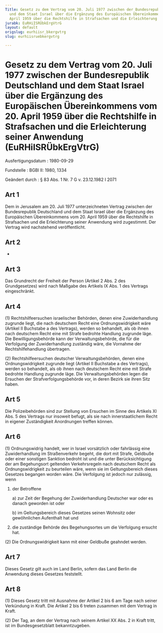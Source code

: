 ```yaml
---
Title: Gesetz zu dem Vertrag vom 20. Juli 1977 zwischen der Bundesrepublik Deutschland
  und dem Staat Israel über die Ergänzung des Europäischen Übereinkommens vom 20.
  April 1959 über die Rechtshilfe in Strafsachen und die Erleichterung seiner Anwendung
jurabk: EuRHiISRÜbkErgVtrG
layout: default
origslug: eurhiisr_bkergvtrg
slug: eurhiisruebkergvtrg

---
```


# Gesetz zu dem Vertrag vom 20. Juli 1977 zwischen der Bundesrepublik Deutschland und dem Staat Israel über die Ergänzung des Europäischen Übereinkommens vom 20. April 1959 über die Rechtshilfe in Strafsachen und die Erleichterung seiner Anwendung (EuRHiISRÜbkErgVtrG)

Ausfertigungsdatum
:   1980-09-29

Fundstelle
:   BGBl II: 1980, 1334

Geändert durch
:   § 83 Abs. 1 Nr. 7 G v. 23.12.1982 I 2071

## Art 1

Dem in Jerusalem am 20. Juli 1977 unterzeichneten Vertrag zwischen der
Bundesrepublik Deutschland und dem Staat Israel über die Ergänzung des
Europäischen Übereinkommens vom 20. April 1959 über die Rechtshilfe in
Strafsachen und die Erleichterung seiner Anwendung wird zugestimmt.
Der Vertrag wird nachstehend veröffentlicht.

## Art 2

-

## Art 3

Das Grundrecht der Freiheit der Person (Artikel 2 Abs. 2 des
Grundgesetzes) wird nach Maßgabe des Artikels IX Abs. 1 des Vertrags
eingeschränkt.

## Art 4

(1) Rechtshilfeersuchen israelischer Behörden, denen eine
Zuwiderhandlung zugrunde liegt, die nach deutschem Recht eine
Ordnungswidrigkeit wäre (Artikel II Buchstabe a des Vertrags), werden
so behandelt, als ob ihnen nach deutschem Recht eine mit Strafe
bedrohte Handlung zugrunde läge. Die Bewilligungsbehörde kann der
Verwaltungsbehörde, die für die Verfolgung der Zuwiderhandlung
zuständig wäre, die Vornahme der Rechtshilfehandlung übertragen.

(2) Rechtshilfeersuchen deutscher Verwaltungsbehörden, denen eine
Ordnungswidrigkeit zugrunde liegt (Artikel II Buchstabe a des
Vertrags), werden so behandelt, als ob ihnen nach deutschem Recht eine
mit Strafe bedrohte Handlung zugrunde läge. Die Verwaltungsbehörden
legen die Ersuchen der Strafverfolgungsbehörde vor, in deren Bezirk
sie ihren Sitz haben.

## Art 5

Die Polizeibehörden sind zur Stellung von Ersuchen im Sinne des
Artikels XI Abs. 5 des Vertrags nur insoweit befugt, als sie nach
innerstaatlichem Recht in eigener Zuständigkeit Anordnungen treffen
können.

## Art 6

(1) Ordnungswidrig handelt, wer in Israel vorsätzlich oder fahrlässig
eine Zuwiderhandlung im Straßenverkehr begeht, die dort mit Strafe,
Geldbuße oder einer sonstigen Sanktion bedroht ist und die unter
Berücksichtigung der am Begehungsort geltenden Verkehrsregeln nach
deutschem Recht als Ordnungswidrigkeit zu beurteilen wäre, wenn sie im
Geltungsbereich dieses Gesetzes begangen worden wäre. Die Verfolgung
ist jedoch nur zulässig, wenn

1.  der Betroffene

    a)  zur Zeit der Begehung der Zuwiderhandlung Deutscher war oder es danach
        geworden ist oder


    b)  im Geltungsbereich dieses Gesetzes seinen Wohnsitz oder gewöhnlichen
        Aufenthalt hat und





2.  die zuständige Behörde des Begehungsortes um die Verfolgung ersucht
    hat.




(2) Die Ordnungswidrigkeit kann mit einer Geldbuße geahndet werden.

## Art 7

Dieses Gesetz gilt auch im Land Berlin, sofern das Land Berlin die
Anwendung dieses Gesetzes feststellt.

## Art 8

(1) Dieses Gesetz tritt mit Ausnahme der Artikel 2 bis 6 am Tage nach
seiner Verkündung in Kraft. Die Artikel 2 bis 6 treten zusammen mit
dem Vertrag in Kraft.

(2) Der Tag, an dem der Vertrag nach seinem Artikel XX Abs. 2 in Kraft
tritt, ist im Bundesgesetzblatt bekanntzugeben.

